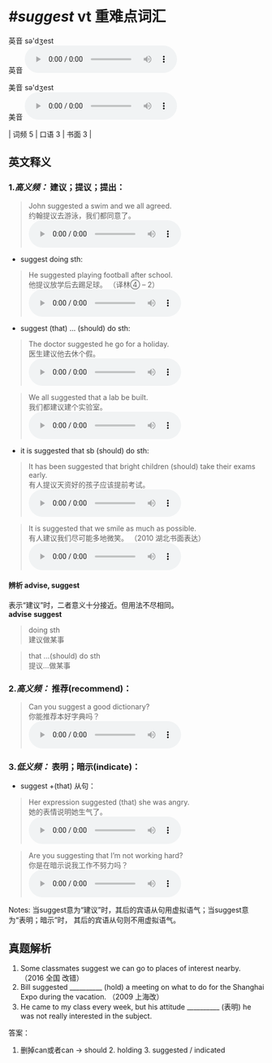 # ***\#suggest*** vt  重难点词汇
英音 sə'dʒest  
英音
<audio src="./media/suggest-B.aac" controls="controls"></audio>

美音 sə'dʒest  
美音
<audio src="./media/suggest.aac" controls="controls"></audio>



| 词频 5 | 口语 3 | 书面 3 |  

英文释义
---
### 1.*高义频：* **建议；提议；提出：**  

 > John suggested a swim and we all agreed.   
 > 约翰提议去游泳，我们都同意了。    
<audio src="./media/suggest-1.aac" controls="controls"></audio>

- suggest doing sth:

 > He suggested playing football after school.   
 > 他提议放学后去踢足球。  （译林④ – 2）  
<audio src="./media/suggest-2.aac" controls="controls"></audio>

- suggest (that) ... (should) do sth:

 > The doctor suggested he go for a holiday.   
 > 医生建议他去休个假。    
<audio src="./media/suggest-3.aac" controls="controls"></audio>

 > We all suggested that a lab be built.   
 > 我们都建议建个实验室。    
<audio src="./media/suggest-4.aac" controls="controls"></audio>

- it is suggested that sb (should) do sth:

 > It has been suggested that bright children (should) take their exams early.  
 > 有人提议天资好的孩子应该提前考试。    
<audio src="./media/suggest51.aac" controls="controls"></audio>

 > It is suggested that we smile as much as possible.  
 > 有人建议我们尽可能多地微笑。  （2010 湖北书面表达）  
<audio src="./media/It is suggested that we smile_AAC.aac" controls="controls"></audio>

#### 辨析 advise, suggest
表示“建议”时，二者意义十分接近。但用法不尽相同。  
**advise** 
**suggest** 
 > doing sth   
 > 建议做某事    

 > that …(should) do sth   
 > 提议…做某事    


### 2.*高义频：* **推荐(recommend)：**  

 > Can you suggest a good dictionary?   
 > 你能推荐本好字典吗？    
<audio src="./media/suggest-6.aac" controls="controls"></audio>

### 3.*低义频：* **表明；暗示(indicate)：**  

- suggest +(that) 从句：

 > Her expression suggested (that) she was angry.   
 > 她的表情说明她生气了。    
<audio src="./media/suggest-7.aac" controls="controls"></audio>

 > Are you suggesting that I’m not working hard?   
 > 你是在暗示说我工作不努力吗？    
<audio src="./media/suggest-8.aac" controls="controls"></audio>

Notes: 当suggest意为“建议”时，其后的宾语从句用虚拟语气；当suggest意为“表明；暗示”时， 其后的宾语从句则不用虚拟语气。  

真题解析
---
1. Some classmates suggest we can go to places of interest nearby.  （2016 全国 改错）  
2. Bill suggested __________ (hold) a meeting on what to do for the Shanghai Expo during the vacation.  （2009 上海改）  
3. He came to my class every week, but his attitude __________ (表明) he was not really interested in the subject.   

答案：
1. 删掉can或者can → should  2. holding   3. suggested / indicated  

